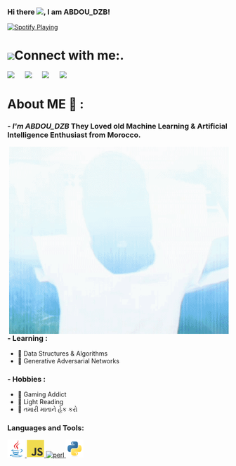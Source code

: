 ### Hi there <img src="https://raw.githubusercontent.com/MartinHeinz/MartinHeinz/master/wave.gif" width="30px">, I am ABDOU_DZB!
[<img src="https://spotify-github-profile.vercel.app/api/view.svg?uid=rsspczkp3g4guni467rak4x8e&cover_image=true&theme=natemoo-re" alt="Spotify Playing" width="350" style="align: left"/>](https://www.spotify.com/us/account/overview/)




<h1><img src="https://emojis.slackmojis.com/emojis/images/1531849430/4246/blob-sunglasses.gif?1531849430" width="30"/>Connect with me:.</h1>
<p align="left">
<a href="https://github.com/ABD0U-DZB" target="_blank"><img height="30" src="https://cdn.jsdelivr.net/npm/simple-icons@3.0.1/icons/github.svg"></a>&nbsp;&nbsp;&nbsp;&nbsp;&nbsp;
<a href="https://www.instagram.com/abdou_dzb2/" target="_blank"><img height="30" src="https://cdn.jsdelivr.net/npm/simple-icons@3.0.1/icons/instagram.svg"></a>&nbsp;&nbsp;&nbsp;&nbsp;&nbsp;
  <a href="https://twitter.com/ABDOU_DZB" target="_blank"><img height="30" src="https://cdn.jsdelivr.net/npm/simple-icons@3.0.1/icons/twitter.svg"></a>&nbsp;&nbsp;&nbsp;&nbsp;&nbsp;
  <a href="https://www.youtube.com/channel/UCT8ED2KaMXmoSviKd7972Fw" target="_blank"><img height="30" src="https://cdn.jsdelivr.net/npm/simple-icons@3.0.1/icons/youtube.svg"></a>&nbsp;&nbsp;&nbsp;&nbsp;&nbsp;
  
# About ME 💬 :
### - *I'm* *ABDOU_DZB* They Loved old Machine Learning & Artificial Intelligence Enthusiast from Morocco.
<img hight="400" width="500" alt="GIF" align="right" src="GIF 26-04-2021 06-29-10.gif">

### - Learning :
- 🔹 Data Structures & Algorithms
- 🔹 Generative Adversarial Networks

### - Hobbies : 
- 🔸 Gaming Addict
- 🔸 Light Reading 
- 🔸 તમારી માતાને હેક કરો

<h3 align="left">Languages and Tools:</h3>

<p align="left"> <a href="https://www.java.com" target="_blank"> <img src="https://raw.githubusercontent.com/devicons/devicon/master/icons/java/java-original.svg" alt="java" width="40" height="40"/> </a> <a href="https://developer.mozilla.org/en-US/docs/Web/JavaScript" target="_blank"> <img
src="https://raw.githubusercontent.com/devicons/devicon/master/icons/javascript/javascript-original.svg" alt="javascript" width="40" height="40"/> </a> <a
href="https://www.perl.org/" target="_blank"> <img src="https://api.iconify.design/logos-perl.svg" alt="perl" width="40" height="40"/> </a> <a href="https://www.python.org" target="_blank"> <img src="https://raw.githubusercontent.com/devicons/devicon/master/icons/python/python-original.svg" alt="python" width="40" height="40"/> </a> </p>


